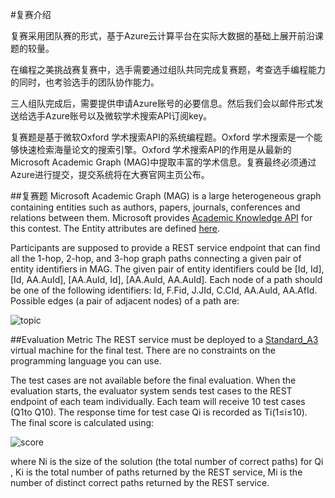 #复赛介绍


复赛采用团队赛的形式，基于Azure云计算平台在实际大数据的基础上展开前沿课题的较量。

在编程之美挑战赛复赛中，选手需要通过组队共同完成复赛题，考查选手编程能力的同时，也考验选手的团队协作能力。

三人组队完成后，需要提供申请Azure账号的必要信息。然后我们会以邮件形式发送给选手Azure账号以及微软学术搜索API订阅key。

复赛题是基于微软Oxford 学术搜索API的系统编程题。Oxford 学术搜索是一个能够快速检索海量论文的搜索引擎。Oxford 学术搜索API的作用是从最新的Microsoft Academic Graph (MAG)中提取丰富的学术信息。复赛最终必须通过Azure进行提交，提交系统将在大赛官网主页公布。


##复赛题
Microsoft Academic Graph (MAG) is a large heterogeneous graph containing entities such as authors, papers, journals, conferences and relations between them. Microsoft provides [Academic Knowledge API](https://www.microsoft.com/cognitive-services/en-us/academic-knowledge-api) for this contest. The Entity attributes are defined [here](https://www.microsoft.com/cognitive-services/en-us/academic-knowledge-api/documentation/EntityAttributes).

Participants are supposed to provide a REST service endpoint that can find all the 1-hop, 2-hop, and 3-hop graph paths connecting a given pair of entity identifiers in MAG. The given pair of entity identifiers could be [Id, Id], [Id, AA.AuId], [AA.AuId, Id], [AA.AuId, AA.AuId]. Each node of a path should be one of the following identifiers: Id, F.Fid, J.JId, C.CId, AA.AuId, AA.AfId. Possible edges (a pair of adjacent nodes) of a path are:

![topic](http://ohn81zx6s.bkt.clouddn.com/topic.png)


##Evaluation Metric
The REST service must be deployed to a [Standard_A3](https://www.azure.cn/home/features/virtual-machines/#price) virtual machine for the final test. There are no constraints on the programming language you can use.

The test cases are not available before the final evaluation. When the evaluation starts, the evaluator system sends test cases to the REST endpoint of each team individually. Each team will receive 10 test cases (Q1to Q10). The response time for test case Qi is recorded as Ti(1≤i≤10). The final score is calculated using:

![score](http://ohn81zx6s.bkt.clouddn.com/score.png)

where Ni is the size of the solution (the total number of correct paths) for Qi , Ki is the total number of paths returned by the REST service, Mi is the number of distinct correct paths returned by the REST service.
